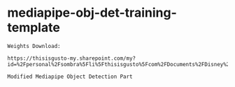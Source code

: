 # mediapipe-obj-det-training-template

```
Weights Download: 

https://thisisgusto-my.sharepoint.com/my?id=%2Fpersonal%2Fsombra%5Fli%5Fthisisgusto%5Fcom%2FDocuments%2FDisney%2DModel%2DTraining 
```


```
Modified Mediapipe Object Detection Part

```